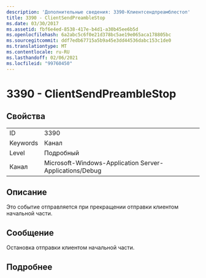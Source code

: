 ```yaml
---
description: 'Дополнительные сведения: 3390-Клиентсендпреамблестоп'
title: 3390 - ClientSendPreambleStop
ms.date: 03/30/2017
ms.assetid: fbf6e4ed-8538-417e-b4d1-a30b45ee6b5d
ms.openlocfilehash: 6a2abc5c6f0e21d378bc5ae19e065aca178805bc
ms.sourcegitcommit: ddf7edb67715a5b9a45e3dd44536dabc153c1de0
ms.translationtype: MT
ms.contentlocale: ru-RU
ms.lasthandoff: 02/06/2021
ms.locfileid: "99760450"
---
```

# <a name="3390---clientsendpreamblestop"></a>3390 - ClientSendPreambleStop

## <a name="properties"></a>Свойства  
  
|||  
|-|-|  
|ID|3390|  
|Keywords|Канал|  
|Level|Подробный|  
|Канал|Microsoft-Windows-Application Server-Applications/Debug|  
  
## <a name="description"></a>Описание  

 Это событие отправляется при прекращении отправки клиентом начальной части.  
  
## <a name="message"></a>Сообщение  

 Остановка отправки клиентом начальной части.  
  
## <a name="details"></a>Подробнее
